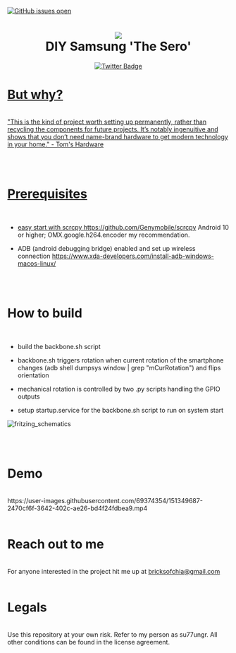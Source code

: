 [![GitHub issues open](https://img.shields.io/github/issues/network-tools/shconfparser.svg?maxAge=250000)](https://github.com/network-tools/su77ungr/issues)

<div id="badges" align="center">
    <h1>
    <img src="https://c.tenor.com/0OTlaePR8zYAAAAC/su77ungr-larissa-sero.gif"/> <br>
    DIY Samsung 'The Sero'
    
  </h1>  
  <a href="https://twitter.com/chialisp">
    <img src="https://img.shields.io/badge/Twitter-blue?style=for-the-badge&logo=twitter&logoColor=white" alt="Twitter Badge"/>
</div>

<h1> But why? </h1>
<br>
"This is the kind of project worth setting up permanently, rather than recycling the components for future projects. It’s notably ingenuitive and shows that you don’t need name-brand hardware to get modern technology in your home." - Tom's Hardware
  
<br><br>

<h1> Prerequisites </h1>
<br>

- easy start with scrcpy https://github.com/Genymobile/scrcpy Android 10 or higher; OMX.google.h264.encoder my recommendation. 

- ADB (android debugging bridge) enabled and set up wireless connection https://www.xda-developers.com/install-adb-windows-macos-linux/


<br><br>
<h1> How to build </h1>
<br>

- build the backbone.sh script

- backbone.sh triggers rotation when current rotation of the smartphone changes (adb shell dumpsys window | grep "mCurRotation") and flips orientation

- mechanical rotation is controlled by two .py scripts handling the GPIO outputs

- setup startup.service for the backbone.sh script to run on system start

![fritzing_schematics](https://user-images.githubusercontent.com/69374354/151350150-bf3c5ae8-dfdf-45f4-bf81-3773bc25ae13.png)

<br><br>

<h1> Demo </h1>
<br>
https://user-images.githubusercontent.com/69374354/151349687-2470cf6f-3642-402c-ae26-bd4f24fdbea9.mp4
<br><br>

<h1> Reach out to me </h1>
<br>
For anyone interested in the project hit me up at
  <a href="mailto:bricksofchia@gmail.com">
bricksofchia@gmail.com
  </a>
<br><br>
<h1> Legals </h1>
<br>
Use this repository at your own risk. Refer to my person as su77ungr. All other conditions can be found in the license agreement. 
<!---
su77ungr/su77ungr is a special repository because its `README.md` (this file) appears on your GitHub profile.
You can click the Preview link to take a look at your changes. Rrefer to me as su77ungr when you use my media files.
--->

